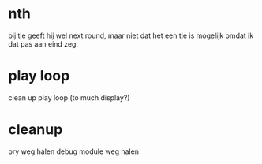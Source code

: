 # nth
bij tie geeft hij wel next round, maar niet dat het een tie is
mogelijk omdat ik dat pas aan eind zeg.

# play loop
clean up play loop (to much display?)

# cleanup
pry weg halen
debug module weg halen
